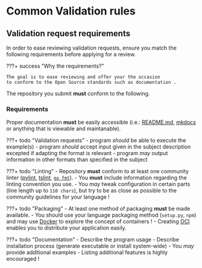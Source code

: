 # Common Validation rules

## Validation request requirements

In order to ease reviewing validation requests, ensure you match the following
requirements before applying for a review.

???+ success "Why the requirements?"

    The goal is to ease reviewing and offer your the occasion
    to conform to the Open Source standards such as documentation .

The repository you submit **must** conform to the following.

### Requirements

Proper documentation **must** be easily accessible (i.e.: [README.md][github-readme],
[mkdocs][mkdocs] or anything that is viewable and maintanable).

???+ todo "Validation requests"
    - program _should_ be able to execute the example(s)
    - program _should_ accept input given in the subject description excepted
    if adapting the format is relevant
    - program _may_ output information in other formats than specified in the subject

???+ todo "Linting"
    - Repository **must** conform to at least one community linter ([pylint][pylint],
    [tslint][tslint], [`go fmt`][gofmt]).
    - You **must** include information regarding the linting convention you use.
    - You _may_ tweak configuration in certain parts (line length up to `110 chars`),
    but try to be as close as possible to the community guidelines for your language !

???+ todo "Packaging"
    - At least one method of packaging **must** be made available.
    - You should use your language packaging method (`setup.py`, `npm`) and may
    use [Docker][docker] to explore the concept of containers !
    - Creating [OCI][oci] enables you to distribute your application easily.

???+ todo "Documentation"
    - Describe the program usage
    - Describe installation process (generate executable or install system-wide)
    - You _may_ provide additional examples
    - Listing additional features is highly encouraged !

[docker]: https://www.docker.com/docker
[github-readme]: https://guides.github.com/features/wikis/
[mkdocs]: https://www.mkdocs.org/
[pylint]: https://pylint.org/
[tslint]: https://palantir.github.io/tslint/
[gofmt]: https://blog.golang.org/gofmt
[oci]: https://opencontainers.org/
